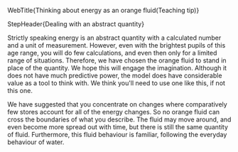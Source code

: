 WebTitle{Thinking about energy as an orange fluid(Teaching tip)}

StepHeader{Dealing with an abstract quantity}

Strictly speaking energy is an abstract quantity with a calculated number and a unit of measurement. However, even with the brightest pupils of this age range, you will do few calculations, and even then only for a limited range of situations. Therefore, we have chosen the orange fluid to stand in place of the quantity. We hope this will engage the imagination. Although it does not have much predictive power, the model does have considerable value as a tool to think with. We think you'll need to use one like this, if not this one.

We have suggested that you concentrate on changes where comparatively few stores account for all of the energy changes. So no orange fluid can cross the boundaries of what you describe. The fluid may move around, and even become more spread out with time, but there is still the same quantity of fluid. Furthermore, this fluid behaviour is familiar, following the everyday behaviour of water.

